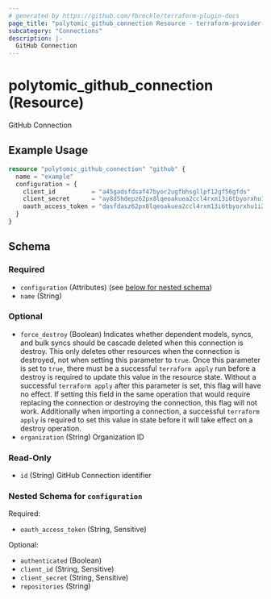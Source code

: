 ```yaml
---
# generated by https://github.com/fbreckle/terraform-plugin-docs
page_title: "polytomic_github_connection Resource - terraform-provider-polytomic"
subcategory: "Connections"
description: |-
  GitHub Connection
---
```


# polytomic_github_connection (Resource)

GitHub Connection

## Example Usage

```terraform
resource "polytomic_github_connection" "github" {
  name = "example"
  configuration = {
    client_id          = "a45gadsfdsaf47byor2ugfbhsgllpf12gf56gfds"
    client_secret      = "ay8d5hdepz62px8lqeoakuea2ccl4rxm13i6tbyorxhu1i20kc8ruvksmzxq"
    oauth_access_token = "dasfdasz62px8lqeoakuea2ccl4rxm13i6tbyorxhu1i20kc8ruvksmzxq"
  }
}
```

<!-- schema generated by tfplugindocs -->
## Schema

### Required

- `configuration` (Attributes) (see [below for nested schema](#nestedatt--configuration))
- `name` (String)

### Optional

- `force_destroy` (Boolean) Indicates whether dependent models, syncs, and bulk syncs should be cascade deleted when this connection is destroy. This only deletes other resources when the connection is destroyed, not when setting this parameter to `true`. Once this parameter is set to `true`, there must be a successful `terraform apply` run before a destroy is required to update this value in the resource state. Without a successful `terraform apply` after this parameter is set, this flag will have no effect. If setting this field in the same operation that would require replacing the connection or destroying the connection, this flag will not work. Additionally when importing a connection, a successful `terraform apply` is required to set this value in state before it will take effect on a destroy operation.
- `organization` (String) Organization ID

### Read-Only

- `id` (String) GitHub Connection identifier

<a id="nestedatt--configuration"></a>
### Nested Schema for `configuration`

Required:

- `oauth_access_token` (String, Sensitive)

Optional:

- `authenticated` (Boolean)
- `client_id` (String, Sensitive)
- `client_secret` (String, Sensitive)
- `repositories` (String)


